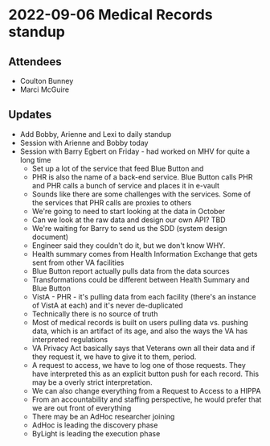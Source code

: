# 2022-09-06 Medical Records standup

## Attendees
- Coulton Bunney
- Marci McGuire

## Updates
- Add Bobby, Arienne and Lexi to daily standup
- Session with Arienne and Bobby today
- Session with Barry Egbert on Friday - had worked on MHV for quite a long time
  - Set up a lot of the service that feed Blue Button and 
  - PHR is also the name of a back-end service.  Blue Button calls PHR and PHR calls a bunch of service and places it in e-vault
  - Sounds like there are some challenges with the services.  Some of the services that PHR calls are proxies to others
  - We're going to need to start looking at the data in October
  - Can we look at the raw data and design our own API? TBD
  - We're waiting for Barry to send us the SDD (system design document)
  - Engineer said they couldn't do it, but we don't know WHY.  
  - Health summary comes from Health Information Exchange that gets sent from other VA facilities
  - Blue Button report actually pulls data from the data sources
  - Transformations could be different between Health Summary and Blue Button
  - VistA - PHR - it's pulling data from each facility (there's an instance of VistA at each) and it's never de-duplicated
  - Technically there is no source of truth
  - Most of medical records is built on users pulling data vs. pushing data, which is an artifact of its age, and also the ways the VA has interpreted regulations
  - VA Privacy Act basically says that Veterans own all their data and if they request it, we have to give it to them, period.  
  - A request to access, we have to log one of those requests. They have interpreted this as an explicit button push for each record.  This may be a overly strict interpretation.
  - We can also change everything from a Request to Access to a HIPPA
  - From an accountability and staffing perspective, he would prefer that we are out front of everything
  - There may be an AdHoc researcher joining
  - AdHoc is leading the discovery phase
  - ByLight is leading the execution phase

